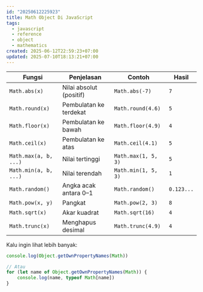 ```yaml
---
id: "20250612225923"
title: Math Object Di JavaScript
tags:
  - javascript
  - reference
  - object
  - mathematics
created: 2025-06-12T22:59:23+07:00
updated: 2025-07-10T18:13:21+07:00
---
```


| Fungsi                | Penjelasan              | Contoh              | Hasil      |
| --------------------- | ----------------------- | ------------------- | ---------- |
| `Math.abs(x)`         | Nilai absolut (positif) | `Math.abs(-7)`      | `7`        |
| `Math.round(x)`       | Pembulatan ke terdekat  | `Math.round(4.6)`   | `5`        |
| `Math.floor(x)`       | Pembulatan ke bawah     | `Math.floor(4.9)`   | `4`        |
| `Math.ceil(x)`        | Pembulatan ke atas      | `Math.ceil(4.1)`    | `5`        |
| `Math.max(a, b, ...)` | Nilai tertinggi         | `Math.max(1, 5, 3)` | `5`        |
| `Math.min(a, b, ...)` | Nilai terendah          | `Math.min(1, 5, 3)` | `1`        |
| `Math.random()`       | Angka acak antara 0–1   | `Math.random()`     | `0.123...` |
| `Math.pow(x, y)`      | Pangkat                 | `Math.pow(2, 3)`    | `8`        |
| `Math.sqrt(x)`        | Akar kuadrat            | `Math.sqrt(16)`     | `4`        |
| `Math.trunc(x)`       | Menghapus desimal       | `Math.trunc(4.9)`   | `4`        |

Kalu ingin lihat lebih banyak:

```javascript
console.log(Object.getOwnPropertyNames(Math))

// Atau
for (let name of Object.getOwnPropertyNames(Math)) {
	console.log(name, typeof Math[name])
}
```
